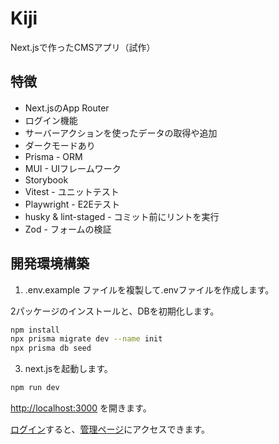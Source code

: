 # Kiji

Next.jsで作ったCMSアプリ（試作）


## 特徴
* Next.jsのApp Router
* ログイン機能
* サーバーアクションを使ったデータの取得や追加
* ダークモードあり
* Prisma - ORM
* MUI - UIフレームワーク
* Storybook
* Vitest - ユニットテスト
* Playwright - E2Eテスト
* husky & lint-staged - コミット前にリントを実行
* Zod - フォームの検証

## 開発環境構築

1. .env.example ファイルを複製して.envファイルを作成します。

2パッケージのインストールと、DBを初期化します。
```bash
npm install
npx prisma migrate dev --name init
npx prisma db seed
```

3. next.jsを起動します。

```bash
npm run dev
```

[http://localhost:3000](http://localhost:3000) を開きます。

[ログイン](http://localhost:3000/auth/login)すると、[管理ページ](http://localhost:3000/auth/register)にアクセスできます。

